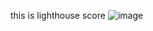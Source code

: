 this is lighthouse score
![image](https://github.com/user-attachments/assets/a2eb5e62-cc66-424b-b351-51263e315f07)

